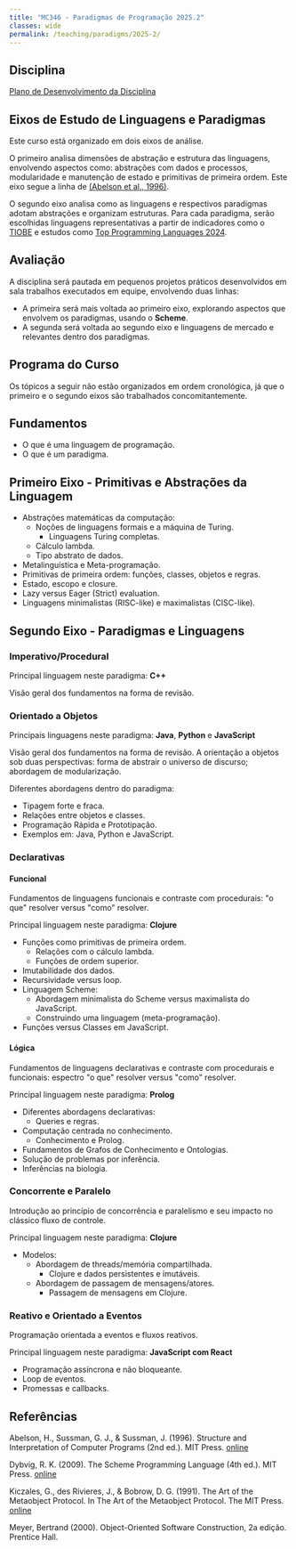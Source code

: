 ```yaml
---
title: "MC346 - Paradigmas de Programação 2025.2"
classes: wide
permalink: /teaching/paradigms/2025-2/
---
```


## Disciplina

[Plano de Desenvolvimento da Disciplina](unicamp-grad-mc346-2025-2-v01.pdf)

## Eixos de Estudo de Linguagens e Paradigmas

Este curso está organizado em dois eixos de análise.

O primeiro analisa dimensões de abstração e estrutura das linguagens, envolvendo aspectos como: abstrações com dados e processos, modularidade e manutenção de estado e primitivas de primeira ordem. Este eixo segue a linha de [(Abelson et al., 1996)](https://mitp-content-server.mit.edu/books/content/sectbyfn/books_pres_0/6515/sicp.zip/index.html).

O segundo eixo analisa como as linguagens e respectivos paradigmas adotam abstrações e organizam estruturas. Para cada paradigma, serão escolhidas linguagens representativas a partir de indicadores como o [TIOBE](https://www.tiobe.com/tiobe-index/) e estudos como [Top Programming Languages 2024](https://spectrum.ieee.org/top-programming-languages-2024).

## Avaliação

A disciplina será pautada em pequenos projetos práticos desenvolvidos em sala trabalhos executados em equipe, envolvendo duas linhas:
* A primeira será mais voltada ao primeiro eixo, explorando aspectos que envolvem os paradigmas, usando o **Scheme**.
* A segunda será voltada ao segundo eixo e linguagens de mercado e relevantes dentro dos paradigmas.

## Programa do Curso

Os tópicos a seguir não estão organizados em ordem cronológica, já que o primeiro e o segundo eixos são trabalhados concomitantemente.

## Fundamentos

* O que é uma linguagem de programação.
* O que é um paradigma.

## Primeiro Eixo - Primitivas e Abstrações da Linguagem

* Abstrações matemáticas da computação:
  * Noções de linguagens formais e a máquina de Turing.
    * Linguagens Turing completas.
  * Cálculo lambda.
  * Tipo abstrato de dados.
* Metalinguística e Meta-programação.
* Primitivas de primeira ordem: funções, classes, objetos e regras.
* Estado, escopo e closure.
* Lazy versus Eager (Strict) evaluation.
* Linguagens minimalistas (RISC-like) e maximalistas (CISC-like).

## Segundo Eixo - Paradigmas e Linguagens

### Imperativo/Procedural

Principal linguagem neste paradigma: **C++**

Visão geral dos fundamentos na forma de revisão.

### Orientado a Objetos

Principais linguagens neste paradigma: **Java**, **Python** e **JavaScript**

Visão geral dos fundamentos na forma de revisão. A orientação a objetos sob duas perspectivas: forma de abstrair o universo de discurso; abordagem de modularização.

Diferentes abordagens dentro do paradigma:
* Tipagem forte e fraca.
* Relações entre objetos e classes.
* Programação Rápida e Prototipação.
* Exemplos em: Java, Python e JavaScript.

### Declarativas

#### Funcional

Fundamentos de linguagens funcionais e contraste com procedurais: "o que" resolver versus "como" resolver.

Principal linguagem neste paradigma: **Clojure**

* Funções como primitivas de primeira ordem.
  * Relações com o cálculo lambda.
  * Funções de ordem superior.
* Imutabilidade dos dados.
* Recursividade versus loop.
* Linguagem Scheme:
  * Abordagem minimalista do Scheme versus maximalista do JavaScript.
  * Construindo uma linguagem (meta-programação).
* Funções versus Classes em JavaScript.

#### Lógica

Fundamentos de linguagens declarativas e contraste com procedurais e funcionais: espectro "o que" resolver versus "como" resolver.

Principal linguagem neste paradigma: **Prolog**

* Diferentes abordagens declarativas:
  * Queries e regras.
* Computação centrada no conhecimento.
    * Conhecimento e Prolog.
* Fundamentos de Grafos de Conhecimento e Ontologias.
* Solução de problemas por inferência.
* Inferências na biologia.

### Concorrente e Paralelo

Introdução ao princípio de concorrência e paralelismo e seu impacto no clássico fluxo de controle.

Principal linguagem neste paradigma: **Clojure**

* Modelos:
  * Abordagem de threads/memória compartilhada.
    * Clojure e dados persistentes e imutáveis.
  * Abordagem de passagem de mensagens/atores.
    * Passagem de mensagens em Clojure.

### Reativo e Orientado a Eventos

Programação orientada a eventos e fluxos reativos.

Principal linguagem neste paradigma: **JavaScript com React**

* Programação assíncrona e não bloqueante.
* Loop de eventos.
* Promessas e callbacks.

## Referências

Abelson, H., Sussman, G. J., & Sussman, J. (1996). Structure and Interpretation of Computer Programs (2nd ed.). MIT Press. [online](https://mitp-content-server.mit.edu/books/content/sectbyfn/books_pres_0/6515/sicp.zip/index.html)

Dybvig, R. K. (2009). The Scheme Programming Language (4th ed.). MIT Press. [online](https://www.scheme.com/tspl4/)

Kiczales, G., des Rivieres, J., & Bobrow, D. G. (1991). The Art of the Metaobject Protocol. In The Art of the Metaobject Protocol. The MIT Press. [online](https://doi.org/10.7551/MITPRESS/1405.001.0001)

Meyer, Bertrand (2000). Object-Oriented Software Construction, 2a edição. Prentice Hall.